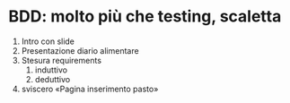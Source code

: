 # BDD: molto più che testing, scaletta

1. Intro con slide
2. Presentazione diario alimentare
3. Stesura requirements
   1. induttivo
   2. deduttivo
4. sviscero «Pagina inserimento pasto»

